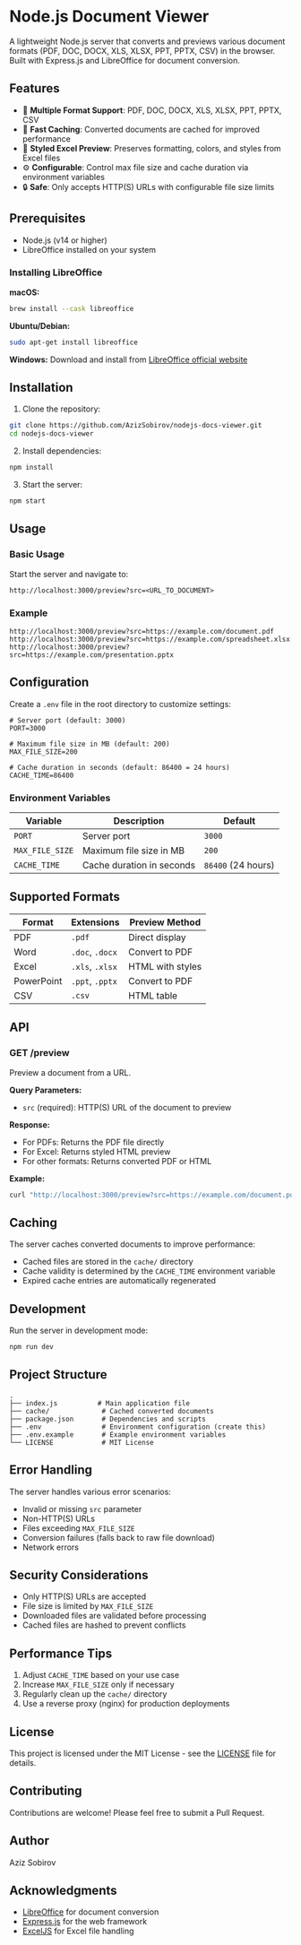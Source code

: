 # Node.js Document Viewer

A lightweight Node.js server that converts and previews various document formats (PDF, DOC, DOCX, XLS, XLSX, PPT, PPTX, CSV) in the browser. Built with Express.js and LibreOffice for document conversion.

## Features

- 📄 **Multiple Format Support**: PDF, DOC, DOCX, XLS, XLSX, PPT, PPTX, CSV
- 🚀 **Fast Caching**: Converted documents are cached for improved performance
- 🎨 **Styled Excel Preview**: Preserves formatting, colors, and styles from Excel files
- ⚙️ **Configurable**: Control max file size and cache duration via environment variables
- 🔒 **Safe**: Only accepts HTTP(S) URLs with configurable file size limits

## Prerequisites

- Node.js (v14 or higher)
- LibreOffice installed on your system

### Installing LibreOffice

**macOS:**
```bash
brew install --cask libreoffice
```

**Ubuntu/Debian:**
```bash
sudo apt-get install libreoffice
```

**Windows:**
Download and install from [LibreOffice official website](https://www.libreoffice.org/download/download/)

## Installation

1. Clone the repository:
```bash
git clone https://github.com/AzizSobirov/nodejs-docs-viewer.git
cd nodejs-docs-viewer
```

2. Install dependencies:
```bash
npm install
```

3. Start the server:
```bash
npm start
```

## Usage

### Basic Usage

Start the server and navigate to:
```
http://localhost:3000/preview?src=<URL_TO_DOCUMENT>
```

### Example

```
http://localhost:3000/preview?src=https://example.com/document.pdf
http://localhost:3000/preview?src=https://example.com/spreadsheet.xlsx
http://localhost:3000/preview?src=https://example.com/presentation.pptx
```

## Configuration

Create a `.env` file in the root directory to customize settings:

```env
# Server port (default: 3000)
PORT=3000

# Maximum file size in MB (default: 200)
MAX_FILE_SIZE=200

# Cache duration in seconds (default: 86400 = 24 hours)
CACHE_TIME=86400
```

### Environment Variables

| Variable | Description | Default |
|----------|-------------|---------|
| `PORT` | Server port | `3000` |
| `MAX_FILE_SIZE` | Maximum file size in MB | `200` |
| `CACHE_TIME` | Cache duration in seconds | `86400` (24 hours) |

## Supported Formats

| Format | Extensions | Preview Method |
|--------|-----------|----------------|
| PDF | `.pdf` | Direct display |
| Word | `.doc`, `.docx` | Convert to PDF |
| Excel | `.xls`, `.xlsx` | HTML with styles |
| PowerPoint | `.ppt`, `.pptx` | Convert to PDF |
| CSV | `.csv` | HTML table |

## API

### GET /preview

Preview a document from a URL.

**Query Parameters:**
- `src` (required): HTTP(S) URL of the document to preview

**Response:**
- For PDFs: Returns the PDF file directly
- For Excel: Returns styled HTML preview
- For other formats: Returns converted PDF or HTML

**Example:**
```bash
curl "http://localhost:3000/preview?src=https://example.com/document.pdf"
```

## Caching

The server caches converted documents to improve performance:
- Cached files are stored in the `cache/` directory
- Cache validity is determined by the `CACHE_TIME` environment variable
- Expired cache entries are automatically regenerated

## Development

Run the server in development mode:
```bash
npm run dev
```

## Project Structure

```
.
├── index.js          # Main application file
├── cache/             # Cached converted documents
├── package.json       # Dependencies and scripts
├── .env               # Environment configuration (create this)
├── .env.example       # Example environment variables
└── LICENSE            # MIT License
```

## Error Handling

The server handles various error scenarios:
- Invalid or missing `src` parameter
- Non-HTTP(S) URLs
- Files exceeding `MAX_FILE_SIZE`
- Conversion failures (falls back to raw file download)
- Network errors

## Security Considerations

- Only HTTP(S) URLs are accepted
- File size is limited by `MAX_FILE_SIZE`
- Downloaded files are validated before processing
- Cached files are hashed to prevent conflicts

## Performance Tips

1. Adjust `CACHE_TIME` based on your use case
2. Increase `MAX_FILE_SIZE` only if necessary
3. Regularly clean up the `cache/` directory
4. Use a reverse proxy (nginx) for production deployments

## License

This project is licensed under the MIT License - see the [LICENSE](LICENSE) file for details.

## Contributing

Contributions are welcome! Please feel free to submit a Pull Request.

## Author

Aziz Sobirov

## Acknowledgments

- [LibreOffice](https://www.libreoffice.org/) for document conversion
- [Express.js](https://expressjs.com/) for the web framework
- [ExcelJS](https://github.com/exceljs/exceljs) for Excel file handling
